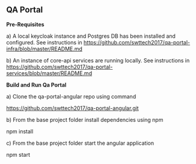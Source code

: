 QA Portal
---

**Pre-Requisites**

a) A local keycloak instance and Postgres DB has been installed and configured. See instructions in 
https://github.com/swttech2017/qa-portal-infra/blob/master/README.md

b) An instance of core-api services are running locally. See instructions in
https://github.com/swttech2017/qa-portal-services/blob/master/README.md


**Build and Run Qa Portal**

a) Clone the qa-portal-angular repo using command

https://github.com/swttech2017/qa-portal-angular.git

b) From the base project folder install dependencies using npm

npm install

c) From the base project folder start the angular application

npm start
